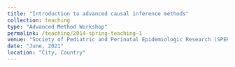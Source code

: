 ```yaml
---
title: "Introduction to advanced causal inference methods"
collection: teaching
type: "Advanced Method Workshop"
permalink: /teaching/2014-spring-teaching-1
venue: "Society of Pediatric and Perinatal Epidemiologic Research (SPER)"
date: "June, 2021"
location: "City, Country"
---
```



